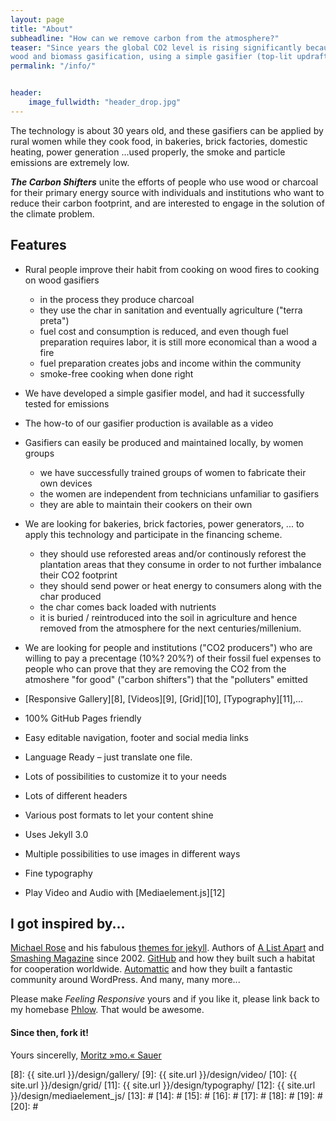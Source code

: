 ```yaml
---
layout: page
title: "About"
subheadline: "How can we remove carbon from the atmosphere?"
teaser: "Since years the global CO2 level is rising significantly because of fossil fuel consumption, but there is a simple technology to effectively bring it down through a worldwide effort:
wood and biomass gasification, using a simple gasifier (top-lit updraft gasifiers a.k.a. TLUD) that produces black carbon i.e. charcoal. This carbon is intruduced into processes other than burning, or cooking, or incineration, and eventually returned to the soil, effectively inverting the mining and pumping of fossil carbon, and inverting the catastrophic climate effects. Billions of people, who now cook on wood and charcoal, can be included in this strategy. So can several industries that consume fossil fuels. If you consume electricity, drive cars, ride buses or airplanes, or make a living in the energy sector, it's up to you to join the effort to help fix the problem that we are all creating. You will be rewarded. "
permalink: "/info/"


header:
    image_fullwidth: "header_drop.jpg"
---
```

The technology is about 30 years old, and these gasifiers can be applied by rural women while they cook food, in bakeries, brick factories, domestic heating, power generation ...used properly, the smoke and particle emissions are extremely low.

_**The Carbon Shifters**_ unite the efforts of people who use wood or charcoal for their primary energy source with individuals and institutions who want to reduce their carbon footprint, and are interested to engage in the solution of the climate problem. 

## Features

* Rural people improve their habit from cooking on wood fires to cooking on wood gasifiers
  * in the process they produce charcoal
  * they use the char in sanitation and eventually agriculture ("terra preta")
  * fuel cost and consumption is reduced, and even though fuel preparation requires labor, it is still more economical than a wood a fire
  * fuel preparation creates jobs and income within the community
  * smoke-free cooking when done right
* We have developed a simple gasifier model, and had it successfully tested for emissions 
* The how-to of our gasifier production is available as a video  
* Gasifiers can easily be produced and maintained locally, by women groups
  * we have successfully trained groups of women to fabricate their own devices 
  * the women are independent from technicians unfamiliar to gasifiers 
  * they are able to maintain their cookers on their own
* We are looking for bakeries, brick factories, power generators, ... to apply this technology and participate in the financing scheme. 
  * they should use reforested areas and/or continously reforest the plantation areas that they consume in order to not further imbalance their CO2 footprint
  * they should send power or heat energy to consumers along with the char produced   
  * the char comes back loaded with nutrients
  * it is buried / reintroduced into the soil in agriculture and hence removed from the atmosphere for the next centuries/millenium.
   
   
* We are looking for people and institutions ("CO2 producers") who are willing to pay a precentage (10%? 20%?) of their fossil fuel expenses to people who can prove that they are removing the CO2 from the atmoshere "for good" ("carbon shifters") that the "polluters" emitted
* [Responsive Gallery][8], [Videos][9], [Grid][10], [Typography][11],...
* 100% GitHub Pages friendly
* Easy editable navigation, footer and social media links
* Language Ready – just translate one file.
* Lots of possibilities to customize it to your needs
* Lots of different headers
* Various post formats to let your content shine
* Uses Jekyll 3.0
* Multiple possibilities to use images in different ways
* Fine typography
* Play Video and Audio with [Mediaelement.js][12]



## I got inspired by...

[Michael Rose][1] and his fabulous [themes for jekyll][2]. Authors of [A List Apart][4] and [Smashing Magazine][5] since 2002. [GitHub][6] and how they built such a habitat for cooperation worldwide. [Automattic][3] and how they built a fantastic community around WordPress. And many, many more...

Please make *Feeling Responsive* yours and if you like it, please link back to my homebase <a href="http://phlow.de/">Phlow</a>. That would be awesome.

#### Since then, fork it!

Yours sincerelly, [Moritz »mo.« Sauer][7]


 [1]: http://mademistakes.com/about/
 [2]: http://mademistakes.com/work/jekyll-themes/
 [3]: http://automattic.com/
 [4]: http://alistapart.com/
 [5]: http://www.smashingmagazine.com/
 [6]: https://github.com/
 [7]: http://sauer.io
 [8]: {{ site.url }}/design/gallery/
 [9]: {{ site.url }}/design/video/
 [10]: {{ site.url }}/design/grid/
 [11]: {{ site.url }}/design/typography/
 [12]: {{ site.url }}/design/mediaelement_js/
 [13]: #
 [14]: #
 [15]: #
 [16]: #
 [17]: #
 [18]: #
 [19]: #
 [20]: #